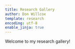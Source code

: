 ```yaml
---
title: Research Gallery
author: Don Willcox
template: research
encoding: utf-8
enable_jinja: true
---
```


Welcome to my research gallery!

